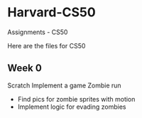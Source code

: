 # Harvard-CS50
Assignments - CS50

Here are the files for CS50

## Week 0 
Scratch 
Implement a game Zombie run
- Find pics for zombie sprites with motion
- Implement logic for evading zombies

